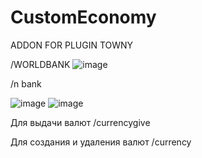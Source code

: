 # CustomEconomy

ADDON FOR PLUGIN TOWNY 

/WORLDBANK
![image](https://github.com/loveeev/CustomEconomy/assets/119364084/2d5f9127-7f26-41a2-a3da-2ec15e2ec7e0)

/n bank

![image](https://github.com/loveeev/CustomEconomy/assets/119364084/a511643d-e2b6-4913-90be-264d6cc145bb)
![image](https://github.com/loveeev/CustomEconomy/assets/119364084/1c8705f5-5ef2-4386-91a0-ccac32c93bcc)

Для выдачи валют /currencygive

Для создания и удаления валют /currency
